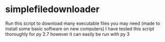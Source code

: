 # simplefiledownloader
Run this script to download many executable files you may need (made to install some basic software on new computers)
I have tested this script thoroughly for py 2.7 however it can easily be run with py 3
